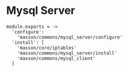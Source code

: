 
# Mysql Server
    
    module.exports = ->
      'configure':
        'masson/commons/mysql_server/configure'
      'install': [
        'masson/core/iptables'
        'masson/commons/mysql_server/install'
        'masson/commons/mysql_client'
      ]
